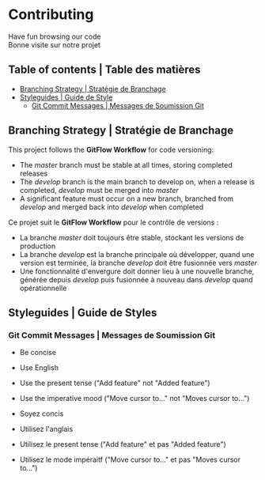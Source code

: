 # Contributing 
Have fun browsing our code  
Bonne visite sur notre projet 
## Table of contents | Table des matières
- [Branching Strategy | Stratégie de Branchage](#branchstrategy)
- [Styleguides | Guide de Style](#style)
   - [Git Commit Messages | Messages de Soumission Git](#gitmessages)

 
<a name="branchstrategy"></a>
## Branching Strategy | Stratégie de Branchage
This project follows the **GitFlow Workflow** for code versioning:
- The *master* branch must be stable at all times, storing completed releases
- The *develop* branch is the main branch to develop on, when a release is completed, *develop* must be merged into *master*
- A significant feature must occur on a new branch, branched from *develop* and merged back into *develop* when completed

Ce projet suit le **GitFlow Workflow** pour le contrôle de versions :
- La branche *master*  doit toujours être stable, stockant les versions de production
- La branche *develop* est la branche principale où développer, quand une version est terminée, la branche *develop* doit être fusionnée vers *master*
- Une fonctionnalité d'envergure doit donner lieu à une nouvelle branche, générée depuis *develop* puis fusionnée à nouveau dans *develop* quand opérationnelle


<a name="style"></a>
## Styleguides | Guide de Styles

<a name="gitmessages"></a>
### Git Commit Messages | Messages de Soumission Git
- Be concise
- Use English
- Use the present tense ("Add feature" not "Added feature")
- Use the imperative mood ("Move cursor to..." not "Moves cursor to...")


- Soyez concis
- Utilisez l'anglais
- Utilisez le present tense ("Add feature" et pas "Added feature")
- Utilisez le mode impéraitf ("Move cursor to..." et pas "Moves cursor to...")
